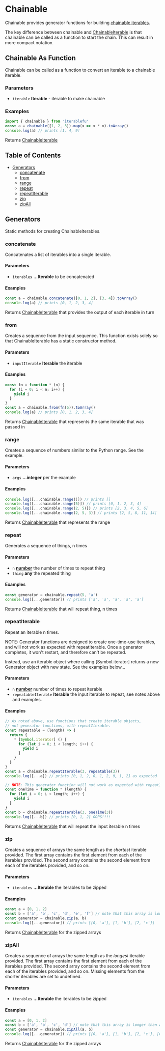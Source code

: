 # Chainable

Chainable provides generator functions for building [chainable iterables](ChainableIterable.md).

The key difference between chainable and [ChainableIterable](ChainableIterable.md) is that chainable can
be called as a function to start the chain. This can result in more compact notation.

## Chainable As Function

Chainable can be called as a function to convert an iterable to a chainable iterable.

### Parameters

- `iterable` **Iterable** - iterable to make chainable

### Examples

```javascript
import { chainable } from 'iterablefu'
const a = chainable([1, 2, 3]).map(x => x * x).toArray()
console.log(a) // prints [1, 4, 9]
```

Returns [ChainableIterable](ChainableIterable.md)

## Table of Contents


<!-- !toc (minlevel=2 omit="Table of Contents;Chainable As Function") -->

* [Generators](#generators)
  * [concatenate](#concatenate)
  * [from](#from)
  * [range](#range)
  * [repeat](#repeat)
  * [repeatIterable](#repeatiterable)
  * [zip](#zip)
  * [zipAll](#zipall)

<!-- toc! -->

## Generators
 
Static methods for creating ChainableIterables.
<!-- Generated by documentation.js. Update this documentation by updating the source code. -->

### concatenate

Concatenates a list of iterables into a single iterable.

#### Parameters

- `iterables` **...Iterable** to be concatenated

#### Examples

```javascript
const a = chainable.concatenate([0, 1, 2], [3, 4]).toArray()
console.log(a) // prints [0, 1, 2, 3, 4]
```

Returns [ChainableIterable](ChainableIterable.md) that provides the output of each iterable in turn

### from

Creates a sequence from the input sequence. This function exists solely
so that ChainableIterable has a static constructor method.

#### Parameters

- `inputIterable` **Iterable** the iterable

#### Examples

```javascript
const fn = function * (n) {
  for (i = 0; i < n; i++) {
    yield i
  }
}
const a = chainable.from(fn(5)).toArray()
console.log(a) // prints [0, 1, 2, 3, 4]
```

Returns [ChainableIterable](ChainableIterable.md) that represents the same iterable that was passed in

### range

Creates a sequence of numbers similar to the Python range. See the example.

#### Parameters

- `args` **...integer** per the example

#### Examples

```javascript
console.log([...chainable.range()]) // prints []
console.log([...chainable.range(5)]) // prints [0, 1, 2, 3, 4]
console.log([...chainable.range(2, 5)]) // prints [2, 3, 4, 5, 6]
console.log([...chainable.range(2, 5, 3)] // prints [2, 5, 8, 11, 14]
```

Returns [ChainableIterable](ChainableIterable.md) that represents the range

### repeat

Generates a sequence of things, n times

#### Parameters

- `n` **[number][1]** the number of times to repeat thing
- `thing` **any** the repeated thing

#### Examples

```javascript
const generator = chainable.repeat(5, 'a')
console.log([...generator]) // prints ['a', 'a', 'a', 'a', 'a']
```

Returns [ChainableIterable](ChainableIterable.md) that will repeat thing, n times

### repeatIterable

Repeat an iterable n times.

NOTE: Generator functions are designed to create one-time-use iterables, and will not work as expected
with repeatIterable. Once a generator completes, it won't restart, and therefore can't be repeated.

Instead, use an iterable object where calling [Symbol.iterator] returns a new Generator object with
new state. See the examples below...

#### Parameters

- `n` **[number][1]** number of times to repeat iterable
- `repeatableIterable` **Iterable** the input iterable to repeat, see notes above and examples.

#### Examples

```javascript
// As noted above, use functions that create iterable objects,
// not generator functions, with repeatIterable.
const repeatable = (length) => {
  return {
    * [Symbol.iterator] () {
      for (let i = 0; i < length; i++) {
        yield i
      }
    }
  }
}
const a = chainable.repeatIterable(3, repeatable(3))
console.log([...a]) // prints [0, 1, 2, 0, 1, 2, 0, 1, 2] as expected

// NOTE: This generator function will not work as expected with repeatIterable.
const oneTime = function * (length) {
  for (let i = 0; i < length; i++) {
    yield i
  }
}
const b = chainable.repeatIterable(3, oneTime(3))
console.log([...b]) // prints [0, 1, 2] OOPS!!!!
```

Returns [ChainableIterable](ChainableIterable.md) that will repeat the input iterable n times

### zip

Creates a sequence of arrays the same length as the _shortest_ iterable provided. The first array contains the first
element from each of the iterables provided. The second array contains the second element from each of the
iterables provided, and so on.

#### Parameters

- `iterables` **...Iterable** the iterables to be zipped

#### Examples

```javascript
const a = [0, 1, 2]
const b = ['a', 'b', 'c', 'd', 'e', 'f'] // note that this array is longer than a
const generator = chainable.zip(a, b)
console.log([...generator]) // prints [[0, 'a'], [1, 'b'], [2, 'c']]
```

Returns [ChainableIterable](ChainableIterable.md) for the zipped arrays

### zipAll

Creates a sequence of arrays the same length as the _longest_ iterable provided. The first array contains the first
element from each of the iterables provided. The second array contains the second element from each of the
iterables provided, and so on. Missing elements from the shorter iterables are set to undefined.

#### Parameters

- `iterables` **...Iterable** the iterables to be zipped

#### Examples

```javascript
const a = [0, 1, 2]
const b = ['a', 'b', 'c', 'd'] // note that this array is longer than a
const generator = chainable.zipAll(a, b)
console.log([...generator]) // prints [[0, 'a'], [1, 'b'], [2, 'c'], [undefined, 'd']]
```

Returns [ChainableIterable](ChainableIterable.md) for the zipped arrays

[1]: https://developer.mozilla.org/docs/Web/JavaScript/Reference/Global_Objects/Number
